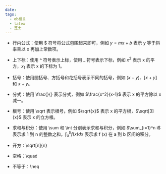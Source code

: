 ```yaml
---
date: 
tags:
  - ob相关
  - latex
  - 芝士
---
```


- 行内公式：使用 $ 符号将公式包围起来即可，例如 $y=mx+b$ 表示 y 等于斜率乘以 x 再加上常数项。

- 上下标：使用 ^ 符号表示上标，使用 _ 符号表示下标，例如 $x^2$ 表示 x 的平方，$x_1$ 表示 x 的下标为 1。

- 括号：使用圆括号、方括号和花括号表示不同的括号，例如 $(x+y)$、$[x+y]$ 和 ${x+y}$。

- 分式：使用 \frac{}{} 表示分式，例如 $\frac{x^2}{x-1}$ 表示 x 的平方除以 x 减一。

- 根号：使用 \sqrt 表示根号，例如 $\sqrt{x}$ 表示 x 的平方根，$\sqrt[3]{x}$ 表示 x 的立方根。

- 求和与积分：使用 \sum 和 \int 分别表示求和与积分，例如 $\sum_{i=1}^n i$ 表示求 1 到 n 的整数之和，$\int_a^b f(x)dx$ 表示求 f (x) 在 a 到 b 区间的积分。
- 开方：\sqrt[n]{n}
- 空格：\quad
- 不等于：\neq